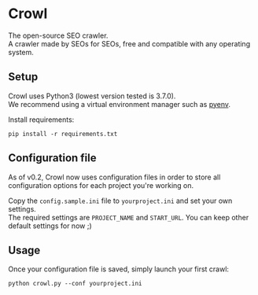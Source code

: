 # Crowl
The open-source SEO crawler.  
A crawler made by SEOs for SEOs, free and compatible with any operating system.  


## Setup

Crowl uses Python3 (lowest version tested is 3.7.0).  
We recommend using a virtual environment manager such as [pyenv](https://github.com/pyenv/pyenv).  

Install requirements:  

	pip install -r requirements.txt  


## Configuration file

As of v0.2, Crowl now uses configuration files in order to store all configuration options for each project you're working on.  

Copy the `config.sample.ini` file to `yourproject.ini` and set your own settings.  
The required settings are `PROJECT_NAME` and `START_URL`. You can keep other default settings for now ;)  
 


## Usage

Once your configuration file is saved, simply launch your first crawl:  

    python crowl.py --conf yourproject.ini  


 

